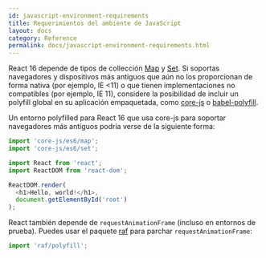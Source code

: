 ```yaml
---
id: javascript-environment-requirements
title: Requerimientos del ambiente de JavaScript
layout: docs
category: Reference
permalink: docs/javascript-environment-requirements.html
---
```


React 16 depende de tipos de collección [Map](https://developer.mozilla.org/es/docs/Web/JavaScript/Referencia/Objetos_globales/Map) y [Set](https://developer.mozilla.org/es/docs/Web/JavaScript/Referencia/Objetos_globales/Set). Si soportas navegadores y dispositivos más antiguos que aún no los proporcionan de forma nativa (por ejemplo, IE <11) o que tienen implementaciones no compatibles (por ejemplo, IE 11), considere la posibilidad de incluir un polyfill global en su aplicación empaquetada, como [core-js](https://github.com/zloirock/core-js) o [babel-polyfill](https://babeljs.io/docs/usage/polyfill/).

Un entorno polyfilled para React 16 que usa core-js para soportar navegadores más antiguos podría verse de la siguiente forma:

```js
import 'core-js/es6/map';
import 'core-js/es6/set';

import React from 'react';
import ReactDOM from 'react-dom';

ReactDOM.render(
  <h1>Hello, world!</h1>,
  document.getElementById('root')
);
```

React también depende de `requestAnimationFrame` (incluso en entornos de prueba).
Puedes usar el paquete [raf](https://www.npmjs.com/package/raf) para parchar `requestAnimationFrame`:

```js
import 'raf/polyfill';
```
